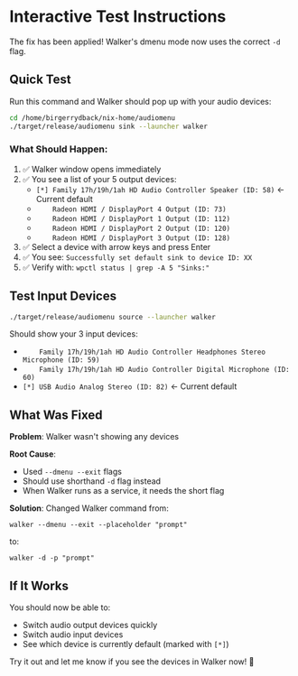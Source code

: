 # Interactive Test Instructions

The fix has been applied! Walker's dmenu mode now uses the correct `-d` flag.

## Quick Test

Run this command and Walker should pop up with your audio devices:

```bash
cd /home/birgerrydback/nix-home/audiomenu
./target/release/audiomenu sink --launcher walker
```

### What Should Happen:

1. ✅ Walker window opens immediately
2. ✅ You see a list of your 5 output devices:
   - `[*] Family 17h/19h/1ah HD Audio Controller Speaker (ID: 58)` ← Current default
   - `    Radeon HDMI / DisplayPort 4 Output (ID: 73)`
   - `    Radeon HDMI / DisplayPort 1 Output (ID: 112)`
   - `    Radeon HDMI / DisplayPort 2 Output (ID: 120)`
   - `    Radeon HDMI / DisplayPort 3 Output (ID: 128)`
3. ✅ Select a device with arrow keys and press Enter
4. ✅ You see: `Successfully set default sink to device ID: XX`
5. ✅ Verify with: `wpctl status | grep -A 5 "Sinks:"`

## Test Input Devices

```bash
./target/release/audiomenu source --launcher walker
```

Should show your 3 input devices:
- `    Family 17h/19h/1ah HD Audio Controller Headphones Stereo Microphone (ID: 59)`
- `    Family 17h/19h/1ah HD Audio Controller Digital Microphone (ID: 60)`
- `[*] USB Audio Analog Stereo (ID: 82)` ← Current default

## What Was Fixed

**Problem**: Walker wasn't showing any devices

**Root Cause**:
- Used `--dmenu --exit` flags
- Should use shorthand `-d` flag instead
- When Walker runs as a service, it needs the short flag

**Solution**: Changed Walker command from:
```
walker --dmenu --exit --placeholder "prompt"
```
to:
```
walker -d -p "prompt"
```

## If It Works

You should now be able to:
- Switch audio output devices quickly
- Switch audio input devices
- See which device is currently default (marked with `[*]`)

Try it out and let me know if you see the devices in Walker now! 🎉
